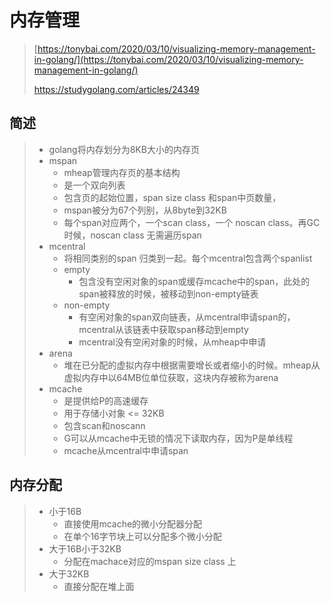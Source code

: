 # 内存管理

> [https://tonybai.com/2020/03/10/visualizing-memory-management-in-golang/](https://tonybai.com/2020/03/10/visualizing-memory-management-in-golang/)
>
> https://studygolang.com/articles/24349

## 简述

> * golang将内存划分为8KB大小的内存页
> * mspan
>   * mheap管理内存页的基本结构
>   * 是一个双向列表
>   * 包含页的起始位置，span size class 和span中页数量，
>   * mspan被分为67个列别，从8byte到32KB
>   * 每个span对应两个，一个scan class，一个 noscan class。再GC时候，noscan class 无需遍历span
> * mcentral
>   * 将相同类别的span 归类到一起。每个mcentral包含两个spanlist
>   * empty
>     * 包含没有空闲对象的span或缓存mcache中的span，此处的span被释放的时候，被移动到non-empty链表
>   * non-empty
>     * 有空闲对象的span双向链表，从mcentral申请span的，mcentral从该链表中获取span移动到empty
>     * mcentral没有空闲对象的时候，从mheap中申请
> * arena
>   * 堆在已分配的虚拟内存中根据需要增长或者缩小的时候。mheap从虚拟内存中以64MB位单位获取，这块内存被称为arena
> * mcache
>   * 是提供给P的高速缓存
>   * 用于存储小对象 &lt;= 32KB 
>   * 包含scan和noscann
>   * G可以从mcache中无锁的情况下读取内存，因为P是单线程
>   * mcache从mcentral中申请span

## 内存分配

> * 小于16B
>   * 直接使用mcache的微小分配器分配
>   * 在单个16字节块上可以分配多个微小分配
> * 大于16B小于32KB
>   * 分配在machace对应的mspan size class 上
> * 大于32KB
>   * 直接分配在堆上面



